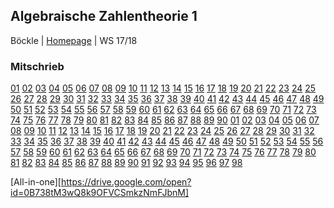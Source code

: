 ## Algebraische Zahlentheorie 1
Böckle | [Homepage](http://typo.iwr.uni-heidelberg.de/groups/arith-geom/home/members/david-guiraud/algebraische-zahlentheorie-1/) | WS 17/18

### Mitschrieb
 [01](https://drive.google.com/open?id=0B738tM3wQ8k9WHhBOU5paXZCdnc)     [02](https://drive.google.com/open?id=0B738tM3wQ8k9WlNPb19IODA0ZEU)     [03](https://drive.google.com/open?id=0B738tM3wQ8k9ME9SYkNGSkR4U0U)     [04](https://drive.google.com/open?id=0B738tM3wQ8k9WkozOVJfQ3BZUE0)     [05](https://drive.google.com/open?id=0B738tM3wQ8k9NFZSMm81Uk54eGc)     [06](https://drive.google.com/open?id=0B738tM3wQ8k9OEk2ZzlZclc4STQ)   [07](https://drive.google.com/open?id=0B738tM3wQ8k9dmI0UTdTVlZ6Vlk)     [08](https://drive.google.com/open?id=0B738tM3wQ8k9ZEYyN0tjc3NLazg)     [09](https://drive.google.com/open?id=0B738tM3wQ8k9eU96UTN6bjVKR3c)     [10](https://drive.google.com/open?id=0B738tM3wQ8k9Y1BxbkNqOGN5Y1E)     [11](https://drive.google.com/open?id=0B738tM3wQ8k9V0s4SFJhWlNXVDQ)     [12](https://drive.google.com/open?id=0B738tM3wQ8k9eU1GX0V0Q2docVk)     [13](https://drive.google.com/open?id=0B738tM3wQ8k9ODZjbkg0eF8xNkk)     [14](https://drive.google.com/open?id=0B738tM3wQ8k9SnpjWmhJYXNhYlk)    [15](https://drive.google.com/open?id=0B738tM3wQ8k9WEVseVV0aGt2QTg)     [16](https://drive.google.com/open?id=1EtOfYzNBgYlnqfdpr3ZBSuAS1W7EGPTF)     [17](https://drive.google.com/open?id=1R4oQTPhcxGItrif0WTXGeXj14xH8xz0R)     [18](https://drive.google.com/open?id=1TXILthntUVI1EoAnH86wHZ1mzRye0znp)     [19](https://drive.google.com/open?id=1_OccSKaTpBUrweUUH7NF84tUXEXreAu-)     [20](https://drive.google.com/open?id=1Dvnu_NRTWSEKJOMQUkovOQqwJPbUavx0)     [21](https://drive.google.com/open?id=1OrrRKbVwJQ2SrtFuE1myhFrpl1DCeoS_)     [22](https://drive.google.com/open?id=1LdjTStKWMvQaT5Y3NRBOHGOI7yTDw5Q3)     [23](https://drive.google.com/open?id=1NzT7S8RtT-PGlKiZUHgAgunLk_QIl0h1)     [24](https://drive.google.com/open?id=1bsYVTYH-uY6eAMtYzT0sbi05OZ9HS2bG)     [25](https://drive.google.com/open?id=1ewUEejD98NnDhNb-ZjoNeqA8TLrYWDYR)     [26](https://drive.google.com/open?id=1KE6feDzD-sRLRvS3Dkr2BD2IwU1EQn0a)     [27](https://drive.google.com/open?id=1zXOZLgJAOH7O175qaV_mD-KrZ4UMZBTN)     [28](https://drive.google.com/open?id=12BLITZra04VT7b2x41BfhBvFFRKsXEQW)     [29](https://drive.google.com/open?id=1uIMME5wMg7BGJOQ2MfYks3-gVvK2glAe)     [30](https://drive.google.com/open?id=1UH23GXEWt1bFlkoy94-Alv87SgACjQXV)     [31](https://drive.google.com/open?id=1cz1NNU6_CKImsnw1lIyHpmS3eQ2WcGJt)     [32](https://drive.google.com/open?id=1QctpPbSm3A6oR-zeLgR6TTIRvV7UI4x8)     [33](https://drive.google.com/open?id=1hRwrm4_4Vp-FucUjG4U-wMb8fK9YQSi6)     [34](https://drive.google.com/open?id=1cAxd3kBh6sDune5LyJjeUyaIWsEvZhwS)     [35](https://drive.google.com/open?id=1c3gqo2dOgkN1J8ap0GDYSn_3HsRACJuS)     [36](https://drive.google.com/open?id=1zcbIvpbMy5efVUPcxkKDDC0S4rn_0fra)     [37](https://drive.google.com/open?id=1PKCKZNcGtjxp35RJ6lFpREi_zTLuZkhW)     [38](https://drive.google.com/open?id=1Z86PhzRiKDzVBQME4NSUw9MlubznB693)     [39](https://drive.google.com/open?id=124MgKivjgKt7fcgw8u1zhCgB30e0S7i2)     [40](https://drive.google.com/open?id=1BkW--Ek5T1TVHL-_vMm2QrYKh1vubO8o)     [41](https://drive.google.com/open?id=1c6ogggRzJLIxBuvV2WcSqF4nRlVVQu2Q)     [42](https://drive.google.com/open?id=1sJwE5W1BfirwheQDdC2rmhRkx0sRN7_A)     [43](https://drive.google.com/open?id=1GjfZNQjAhZtQk9Xs2qYCuYZ2a9Kd5W5i)     [44](https://drive.google.com/open?id=1NMDKnoZDMy5FhHPs3yu7PO8buZLPCxxN)     [45](https://drive.google.com/open?id=1HRIgqYQ4dhj3XkrxEbpEZIFDw5mHjVdj)     [46](https://drive.google.com/open?id=1rkzs7bvaZZeVvWFEFIQk5uIYugFxBhFm)     [47](https://drive.google.com/open?id=1P0nGd6ujwndMiXY6RXWH29M3ljc3pO2P)     [48](https://drive.google.com/open?id=1kRPAaNoQccopx_W97CTNMiZYdn3kM393)     [49](https://drive.google.com/open?id=13Dux60eGdFmztrCuTp80TSjKkMcm1e8t)     [50](https://drive.google.com/open?id=1Rntr8vpI6vecEKqnnrrrYTALaoBTVqs5)     [51](https://drive.google.com/open?id=1mS65vgcdpCyBGDsfazRO55qOc6Hehntq)     [52](https://drive.google.com/open?id=1IiO8sk48i4zyMcWUTwvsA_V9DUqGn3s7)     [53](https://drive.google.com/open?id=1OyH4B1fXgzYaVH0Tv57cf1aP4UqwTbve)     [54](https://drive.google.com/open?id=17uT4raiO6PRvK0c5X2k2a5vPrYeJqFaL)     [55](https://drive.google.com/open?id=1zIJqIr_CVvya3awRpuZlPqBPjhw28qXe)     [56](https://drive.google.com/open?id=1imLwS_l02LyNAcOJqREJU_zmrh_HLDH4)     [57](https://drive.google.com/open?id=1KSm1wBbhVih8y_QT09Ckr_6xnd46s33j)     [58](https://drive.google.com/open?id=1x0lxRbaucH4zuT7mrfS02srWyacHh6OJ)     [59](https://drive.google.com/open?id=1yl9TVW3oFmdrYGy4zHxodfrUNgdOuG4P)     [60](https://drive.google.com/open?id=1mu4kyBd7P99vgSh11WJWXTlAwm-I_Mjn)     [61](https://drive.google.com/open?id=1Tw4FNXEHTMd8wXyRIgErnAmwu2zEJo_s)     [62](https://drive.google.com/open?id=1ShBm4G_uEeJIWbUlJsiRC6M3IiV76f6A)     [63](https://drive.google.com/open?id=1pAmLtA6Zi80bNTj31mGpJ6-eGr5HmnfH)     [64](https://drive.google.com/open?id=1NnSbyJEW_XJ-VexNPAuGAcsMJgWImW3U)     [65](https://drive.google.com/open?id=1wRYDHJ-C1LJwB52aeuCJugn3d_0SGlCS)     [66](https://drive.google.com/open?id=1f4v5un0C0mDh2xI0oW379pVmPlfaum_w)     [67](https://drive.google.com/open?id=1LeBlWWYFAt-H_WFCYWsCqR7_LCFi4ZaM)     [68](https://drive.google.com/open?id=1xRWNlXaRXnc-Wn8lJ983O4zcQjRH5qUp)     [69](https://drive.google.com/open?id=10XxBVhwEBmL94I-pw2dNi9rCgFX03zVH)     [70](https://drive.google.com/open?id=1LH74mZNXgiMF_K-a06shyYeabV0VV-4R)     [71](https://drive.google.com/open?id=1iNIUTqS5SRXc-gdGF0wfkcuLuMECUkhD)     [72](https://drive.google.com/open?id=1wAqRnijID4XXv0HNV2AuNmTBmAS0NLVG)     [73](https://drive.google.com/open?id=1nE_ihoC38wSohVuKwLkUzx5Yo0YjBXGo)     [74](https://drive.google.com/open?id=1eZV57Uj0JE_P82IskX0WsUhVhJGVqw1L)     [75](https://drive.google.com/open?id=1gxY4RoAogFlqUQzPVbLvz89GwtmvhxRI)     [76](https://drive.google.com/open?id=186kh8M8V1wJtT5Ol2o2J8HiOIBz9jlx8)     [77](https://drive.google.com/open?id=15tjJMzxafkEeV7PLEQLUG2NmmKaCZgpY)     [78](https://drive.google.com/open?id=1vSrVDeiApbxXd5_WBeuZOwPu1x22Uy2x)     [79](https://drive.google.com/open?id=1tD3V_cZFQh4Q5FV47gy3oTup5kG6Xyab)     [80](https://drive.google.com/open?id=1-YtXZGOfROcGaI0lMVqQ0X4pZmhD5zDG)     [81](https://drive.google.com/open?id=1AtH89GqTCGa_28ECKuae-OCC7j_S0JDv)     [82](https://drive.google.com/open?id=1HJgqWyv813OmO3wO_wB4jO_v6aJYMqrb)     [83](https://drive.google.com/open?id=1D6ubAKhyq8u0oMwem1uaxO4Z4D3_RzuG)     [84](https://drive.google.com/open?id=1Oo1P6aN-p6SS9AJij9W-WdzQ-6DPyRMc)     [85](https://drive.google.com/open?id=18baoSV4HQpsBe4SZNqlQKXpaXikirZ3X)     [86](https://drive.google.com/open?id=1_krRHG6D_yPAsuLcTNfzE34iZwKZpJhK)     [87](https://drive.google.com/open?id=1mg1V5fpZUw2tbbhqHrK7tOJP3rxCnyXS)     [88]()     [89]()     [90]()
 [01](https://drive.google.com/open?id=0B738tM3wQ8k9WHhBOU5paXZCdnc)     [02](https://drive.google.com/open?id=0B738tM3wQ8k9WlNPb19IODA0ZEU)     [03](https://drive.google.com/open?id=0B738tM3wQ8k9ME9SYkNGSkR4U0U)     [04](https://drive.google.com/open?id=0B738tM3wQ8k9WkozOVJfQ3BZUE0)     [05](https://drive.google.com/open?id=0B738tM3wQ8k9NFZSMm81Uk54eGc)     [06](https://drive.google.com/open?id=0B738tM3wQ8k9OEk2ZzlZclc4STQ)   [07](https://drive.google.com/open?id=0B738tM3wQ8k9dmI0UTdTVlZ6Vlk)     [08](https://drive.google.com/open?id=0B738tM3wQ8k9ZEYyN0tjc3NLazg)     [09](https://drive.google.com/open?id=0B738tM3wQ8k9eU96UTN6bjVKR3c)     [10](https://drive.google.com/open?id=0B738tM3wQ8k9Y1BxbkNqOGN5Y1E)     [11](https://drive.google.com/open?id=0B738tM3wQ8k9V0s4SFJhWlNXVDQ)     [12](https://drive.google.com/open?id=0B738tM3wQ8k9eU1GX0V0Q2docVk)     [13](https://drive.google.com/open?id=0B738tM3wQ8k9ODZjbkg0eF8xNkk)     [14](https://drive.google.com/open?id=0B738tM3wQ8k9SnpjWmhJYXNhYlk)    [15](https://drive.google.com/open?id=0B738tM3wQ8k9WEVseVV0aGt2QTg)     [16](https://drive.google.com/open?id=1EtOfYzNBgYlnqfdpr3ZBSuAS1W7EGPTF)     [17](https://drive.google.com/open?id=1R4oQTPhcxGItrif0WTXGeXj14xH8xz0R)     [18](https://drive.google.com/open?id=1TXILthntUVI1EoAnH86wHZ1mzRye0znp)     [19](https://drive.google.com/open?id=1_OccSKaTpBUrweUUH7NF84tUXEXreAu-)     [20](https://drive.google.com/open?id=1Dvnu_NRTWSEKJOMQUkovOQqwJPbUavx0)     [21](https://drive.google.com/open?id=1OrrRKbVwJQ2SrtFuE1myhFrpl1DCeoS_)     [22](https://drive.google.com/open?id=1LdjTStKWMvQaT5Y3NRBOHGOI7yTDw5Q3)     [23](https://drive.google.com/open?id=1NzT7S8RtT-PGlKiZUHgAgunLk_QIl0h1)     [24](https://drive.google.com/open?id=1bsYVTYH-uY6eAMtYzT0sbi05OZ9HS2bG)     [25](https://drive.google.com/open?id=1ewUEejD98NnDhNb-ZjoNeqA8TLrYWDYR)     [26](https://drive.google.com/open?id=1KE6feDzD-sRLRvS3Dkr2BD2IwU1EQn0a)     [27](https://drive.google.com/open?id=1zXOZLgJAOH7O175qaV_mD-KrZ4UMZBTN)     [28](https://drive.google.com/open?id=12BLITZra04VT7b2x41BfhBvFFRKsXEQW)     [29](https://drive.google.com/open?id=1uIMME5wMg7BGJOQ2MfYks3-gVvK2glAe)     [30](https://drive.google.com/open?id=1UH23GXEWt1bFlkoy94-Alv87SgACjQXV)     [31](https://drive.google.com/open?id=1cz1NNU6_CKImsnw1lIyHpmS3eQ2WcGJt)     [32](https://drive.google.com/open?id=1QctpPbSm3A6oR-zeLgR6TTIRvV7UI4x8)     [33](https://drive.google.com/open?id=1hRwrm4_4Vp-FucUjG4U-wMb8fK9YQSi6)     [34](https://drive.google.com/open?id=1cAxd3kBh6sDune5LyJjeUyaIWsEvZhwS)     [35](https://drive.google.com/open?id=1c3gqo2dOgkN1J8ap0GDYSn_3HsRACJuS)     [36](https://drive.google.com/open?id=1zcbIvpbMy5efVUPcxkKDDC0S4rn_0fra)     [37](https://drive.google.com/open?id=1PKCKZNcGtjxp35RJ6lFpREi_zTLuZkhW)     [38](https://drive.google.com/open?id=1Z86PhzRiKDzVBQME4NSUw9MlubznB693)     [39](https://drive.google.com/open?id=124MgKivjgKt7fcgw8u1zhCgB30e0S7i2)     [40](https://drive.google.com/open?id=1BkW--Ek5T1TVHL-_vMm2QrYKh1vubO8o)     [41](https://drive.google.com/open?id=1c6ogggRzJLIxBuvV2WcSqF4nRlVVQu2Q)     [42](https://drive.google.com/open?id=1sJwE5W1BfirwheQDdC2rmhRkx0sRN7_A)     [43](https://drive.google.com/open?id=1GjfZNQjAhZtQk9Xs2qYCuYZ2a9Kd5W5i)     [44](https://drive.google.com/open?id=1NMDKnoZDMy5FhHPs3yu7PO8buZLPCxxN)     [45](https://drive.google.com/open?id=1HRIgqYQ4dhj3XkrxEbpEZIFDw5mHjVdj)     [46](https://drive.google.com/open?id=1rkzs7bvaZZeVvWFEFIQk5uIYugFxBhFm)     [47](https://drive.google.com/open?id=1P0nGd6ujwndMiXY6RXWH29M3ljc3pO2P)     [48](https://drive.google.com/open?id=1kRPAaNoQccopx_W97CTNMiZYdn3kM393)     [49](https://drive.google.com/open?id=13Dux60eGdFmztrCuTp80TSjKkMcm1e8t)     [50](https://drive.google.com/open?id=1Rntr8vpI6vecEKqnnrrrYTALaoBTVqs5)     [51](https://drive.google.com/open?id=1mS65vgcdpCyBGDsfazRO55qOc6Hehntq)     [52](https://drive.google.com/open?id=1IiO8sk48i4zyMcWUTwvsA_V9DUqGn3s7)     [53](https://drive.google.com/open?id=1OyH4B1fXgzYaVH0Tv57cf1aP4UqwTbve)     [54](https://drive.google.com/open?id=17uT4raiO6PRvK0c5X2k2a5vPrYeJqFaL)     [55](https://drive.google.com/open?id=1zIJqIr_CVvya3awRpuZlPqBPjhw28qXe)     [56](https://drive.google.com/open?id=1imLwS_l02LyNAcOJqREJU_zmrh_HLDH4)     [57](https://drive.google.com/open?id=1KSm1wBbhVih8y_QT09Ckr_6xnd46s33j)     [58](https://drive.google.com/open?id=1x0lxRbaucH4zuT7mrfS02srWyacHh6OJ)     [59](https://drive.google.com/open?id=1yl9TVW3oFmdrYGy4zHxodfrUNgdOuG4P)     [60](https://drive.google.com/open?id=1mu4kyBd7P99vgSh11WJWXTlAwm-I_Mjn)     [61](https://drive.google.com/open?id=1Tw4FNXEHTMd8wXyRIgErnAmwu2zEJo_s)     [62](https://drive.google.com/open?id=1ShBm4G_uEeJIWbUlJsiRC6M3IiV76f6A)     [63](https://drive.google.com/open?id=1pAmLtA6Zi80bNTj31mGpJ6-eGr5HmnfH)     [64](https://drive.google.com/open?id=1NnSbyJEW_XJ-VexNPAuGAcsMJgWImW3U)     [65](https://drive.google.com/open?id=1wRYDHJ-C1LJwB52aeuCJugn3d_0SGlCS)     [66](https://drive.google.com/open?id=1f4v5un0C0mDh2xI0oW379pVmPlfaum_w)     [67](https://drive.google.com/open?id=1LeBlWWYFAt-H_WFCYWsCqR7_LCFi4ZaM)     [68](https://drive.google.com/open?id=1xRWNlXaRXnc-Wn8lJ983O4zcQjRH5qUp)     [69](https://drive.google.com/open?id=10XxBVhwEBmL94I-pw2dNi9rCgFX03zVH)     [70](https://drive.google.com/open?id=1LH74mZNXgiMF_K-a06shyYeabV0VV-4R)     [71](https://drive.google.com/open?id=1iNIUTqS5SRXc-gdGF0wfkcuLuMECUkhD)     [72](https://drive.google.com/open?id=1wAqRnijID4XXv0HNV2AuNmTBmAS0NLVG)     [73](https://drive.google.com/open?id=1nE_ihoC38wSohVuKwLkUzx5Yo0YjBXGo)     [74](https://drive.google.com/open?id=1eZV57Uj0JE_P82IskX0WsUhVhJGVqw1L)     [75](https://drive.google.com/open?id=1gxY4RoAogFlqUQzPVbLvz89GwtmvhxRI)     [76](https://drive.google.com/open?id=186kh8M8V1wJtT5Ol2o2J8HiOIBz9jlx8)     [77](https://drive.google.com/open?id=15tjJMzxafkEeV7PLEQLUG2NmmKaCZgpY)     [78](https://drive.google.com/open?id=1vSrVDeiApbxXd5_WBeuZOwPu1x22Uy2x)     [79](https://drive.google.com/open?id=1tD3V_cZFQh4Q5FV47gy3oTup5kG6Xyab)     [80](https://drive.google.com/open?id=1-YtXZGOfROcGaI0lMVqQ0X4pZmhD5zDG)     [81](https://drive.google.com/open?id=1AtH89GqTCGa_28ECKuae-OCC7j_S0JDv)     [82](https://drive.google.com/open?id=1HJgqWyv813OmO3wO_wB4jO_v6aJYMqrb)     [83](https://drive.google.com/open?id=1D6ubAKhyq8u0oMwem1uaxO4Z4D3_RzuG)     [84](https://drive.google.com/open?id=1Oo1P6aN-p6SS9AJij9W-WdzQ-6DPyRMc)     [85](https://drive.google.com/open?id=18baoSV4HQpsBe4SZNqlQKXpaXikirZ3X)     [86](https://drive.google.com/open?id=1_krRHG6D_yPAsuLcTNfzE34iZwKZpJhK)     [87](https://drive.google.com/open?id=1mg1V5fpZUw2tbbhqHrK7tOJP3rxCnyXS)     [88](https://drive.google.com/open?id=1t5cP8UqLxK-g8gdEJN4vYq_BTrym6JaO)     [89](https://drive.google.com/open?id=1iA5g_duFtcQfXu2VhxrBuiNcfS47WRM5)     [90](https://drive.google.com/open?id=17W5zjiixQeCgD_q5VsnO9_mFrZm083AX)     [91](https://drive.google.com/open?id=1Z0hVWC_sxxqopJHjpB39qPm7pDgoZ-m2)     [92](https://drive.google.com/open?id=1shgh6LUUTjpNrdXexhWU6bMEycE_b8Tx)     [93](https://drive.google.com/open?id=1yXIHZwcfqJVxEz1H4Z5T3htX62GK_6P5)     [94](https://drive.google.com/open?id=1yiTm_yj3bHnu0pUryRrC7yXEuWqqL6A3)     [95](https://drive.google.com/open?id=1R65rIXIR2IM95XFnbKdPXi0lHnLk3fqf)     [96](https://drive.google.com/open?id=1a3iv7yAdKB0s6Q0HEXgYj_haw_KjU_JQ)     [97](https://drive.google.com/open?id=187mXSLjhEJ1QyFMmLZnp1wEaDGAJ9X52)     [98](https://drive.google.com/open?id=1a7B9OXac78h_ZAfR8Pq8-ATHkh_ljbsE)       
 
 [All-in-one][https://drive.google.com/open?id=0B738tM3wQ8k9OFVCSmkzNmFJbnM]

